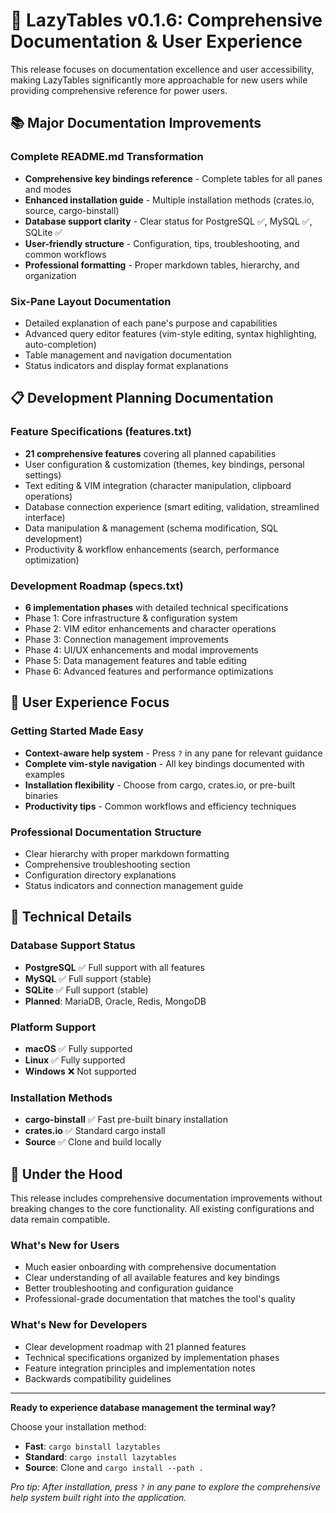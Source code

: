 # 🎉 LazyTables v0.1.6: Comprehensive Documentation & User Experience

This release focuses on documentation excellence and user accessibility, making LazyTables significantly more approachable for new users while providing comprehensive reference for power users.

## 📚 Major Documentation Improvements

### Complete README.md Transformation
- **Comprehensive key bindings reference** - Complete tables for all panes and modes
- **Enhanced installation guide** - Multiple installation methods (crates.io, source, cargo-binstall)
- **Database support clarity** - Clear status for PostgreSQL ✅, MySQL ✅, SQLite ✅
- **User-friendly structure** - Configuration, tips, troubleshooting, and common workflows
- **Professional formatting** - Proper markdown tables, hierarchy, and organization

### Six-Pane Layout Documentation
- Detailed explanation of each pane's purpose and capabilities
- Advanced query editor features (vim-style editing, syntax highlighting, auto-completion)
- Table management and navigation documentation
- Status indicators and display format explanations

## 📋 Development Planning Documentation

### Feature Specifications (features.txt)
- **21 comprehensive features** covering all planned capabilities
- User configuration & customization (themes, key bindings, personal settings)
- Text editing & VIM integration (character manipulation, clipboard operations)
- Database connection experience (smart editing, validation, streamlined interface)
- Data manipulation & management (schema modification, SQL development)
- Productivity & workflow enhancements (search, performance optimization)

### Development Roadmap (specs.txt)
- **6 implementation phases** with detailed technical specifications
- Phase 1: Core infrastructure & configuration system
- Phase 2: VIM editor enhancements and character operations
- Phase 3: Connection management improvements
- Phase 4: UI/UX enhancements and modal improvements
- Phase 5: Data management features and table editing
- Phase 6: Advanced features and performance optimizations

## 🎯 User Experience Focus

### Getting Started Made Easy
- **Context-aware help system** - Press `?` in any pane for relevant guidance
- **Complete vim-style navigation** - All key bindings documented with examples
- **Installation flexibility** - Choose from cargo, crates.io, or pre-built binaries
- **Productivity tips** - Common workflows and efficiency techniques

### Professional Documentation Structure
- Clear hierarchy with proper markdown formatting
- Comprehensive troubleshooting section
- Configuration directory explanations
- Status indicators and connection management guide

## 🚀 Technical Details

### Database Support Status
- **PostgreSQL** ✅ Full support with all features
- **MySQL** ✅ Full support (stable)
- **SQLite** ✅ Full support (stable)
- **Planned**: MariaDB, Oracle, Redis, MongoDB

### Platform Support
- **macOS** ✅ Fully supported
- **Linux** ✅ Fully supported
- **Windows** ❌ Not supported

### Installation Methods
- **cargo-binstall** ✅ Fast pre-built binary installation
- **crates.io** ✅ Standard cargo install
- **Source** ✅ Clone and build locally

## 🔧 Under the Hood

This release includes comprehensive documentation improvements without breaking changes to the core functionality. All existing configurations and data remain compatible.

### What's New for Users
- Much easier onboarding with comprehensive documentation
- Clear understanding of all available features and key bindings
- Better troubleshooting and configuration guidance
- Professional-grade documentation that matches the tool's quality

### What's New for Developers
- Clear development roadmap with 21 planned features
- Technical specifications organized by implementation phases
- Feature integration principles and implementation notes
- Backwards compatibility guidelines

---

**Ready to experience database management the terminal way?**

Choose your installation method:
- **Fast**: `cargo binstall lazytables`
- **Standard**: `cargo install lazytables`
- **Source**: Clone and `cargo install --path .`

*Pro tip: After installation, press `?` in any pane to explore the comprehensive help system built right into the application.*